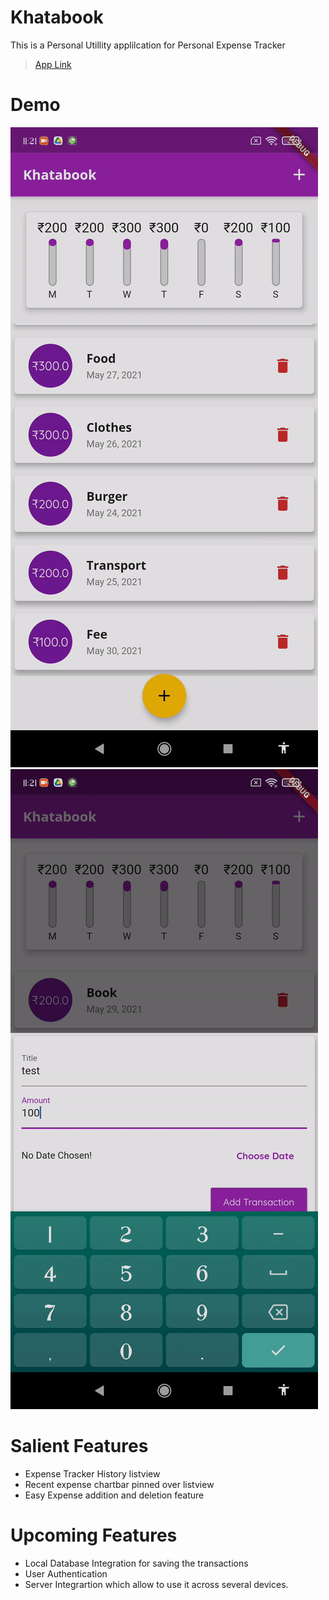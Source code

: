 # Khatabook

This is a Personal Utillity applilcation for Personal Expense Tracker


> [App Link](https://drive.google.com/file/d/1_DH9xLzMti7k7f9U2vJ2quw1xgplwF_E/view?usp=sharing)

# Demo
![Demo](https://github.com/in-00/khatabook/blob/master/khatabook1.gif)
![Demo](https://github.com/in-00/khatabook/blob/master/khatabook2.gif)

# Salient Features
  * Expense Tracker History listview
  * Recent expense chartbar pinned over listview
  * Easy Expense addition and deletion feature
  
  
# Upcoming Features
 * Local Database Integration for saving the transactions
 * User Authentication 
 * Server Integrartion which allow to use it across several devices.
